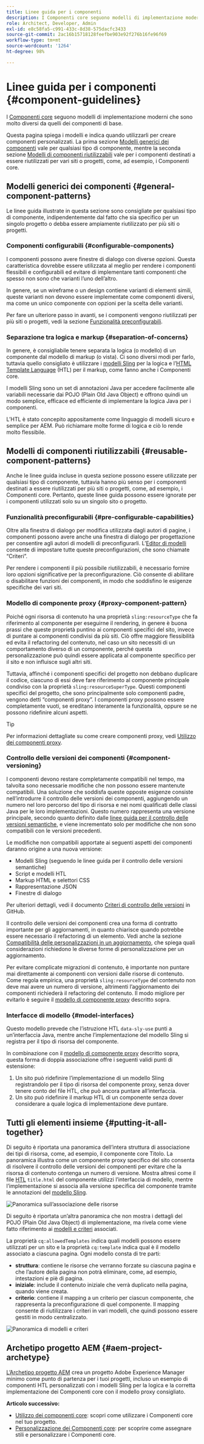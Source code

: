 ```yaml
---
title: Linee guida per i componenti
description: I Componenti core seguono modelli di implementazione moderni che sono molto diversi da quelli dei componenti di base.
role: Architect, Developer, Admin
exl-id: e8c58fa5-c991-433c-8d38-575dacfc3433
source-git-commit: 2ac16b15718128feefbe903e92f276b16fe96f69
workflow-type: tm+mt
source-wordcount: '1264'
ht-degree: 98%

---
```


# Linee guida per i componenti {#component-guidelines}

I [Componenti core](overview.md) seguono modelli di implementazione moderni che sono molto diversi da quelli dei componenti di base.

Questa pagina spiega i modelli e indica quando utilizzarli per creare componenti personalizzati. La prima sezione [Modelli generici dei componenti](#general-component-patterns) vale per qualsiasi tipo di componente, mentre la seconda sezione [Modelli di componenti riutilizzabili](#reusable-component-patterns) vale per i componenti destinati a essere riutilizzati per vari siti o progetti, come, ad esempio, i Componenti core.

## Modelli generici dei componenti {#general-component-patterns}

Le linee guida illustrate in questa sezione sono consigliate per qualsiasi tipo di componente, indipendentemente dal fatto che sia specifico per un singolo progetto o debba essere ampiamente riutilizzato per più siti o progetti.

### Componenti configurabili {#configurable-components}

I componenti possono avere finestre di dialogo con diverse opzioni. Questa caratteristica dovrebbe essere utilizzata al meglio per rendere i componenti flessibili e configurabili ed evitare di implementare tanti componenti che spesso non sono che varianti l’uno dell’altro.

In genere, se un wireframe o un design contiene varianti di elementi simili, queste varianti non devono essere implementate come componenti diversi, ma come un unico componente con opzioni per la scelta delle varianti.

Per fare un ulteriore passo in avanti, se i componenti vengono riutilizzati per più siti o progetti, vedi la sezione [Funzionalità preconfigurabili](#pre-configurable-capabilities).

### Separazione tra logica e markup {#separation-of-concerns}

In genere, è consigliabile tenere separata la logica (o modello) di un componente dal modello di markup (o vista). Ci sono diversi modi per farlo, tuttavia quello consigliato è utilizzare i [modelli Sling](https://sling.apache.org/documentation/bundles/models.html) per la logica e l’[HTML Template Language](https://experienceleague.adobe.com/docs/experience-manager-htl/using/overview.html?lang=it) (HTL) per il markup, come fanno anche i Componenti core.

I modelli Sling sono un set di annotazioni Java per accedere facilmente alle variabili necessarie dai POJO (Plain Old Java Object) e offrono quindi un modo semplice, efficace ed efficiente di implementare la logica Java per i componenti.

L’HTL è stato concepito appositamente come linguaggio di modelli sicuro e semplice per AEM. Può richiamare molte forme di logica e ciò lo rende molto flessibile.

## Modelli di componenti riutilizzabili {#reusable-component-patterns}

Anche le linee guida incluse in questa sezione possono essere utilizzate per qualsiasi tipo di componente, tuttavia hanno più senso per i componenti destinati a essere riutilizzati per più siti o progetti, come, ad esempio, i Componenti core. Pertanto, queste linee guida possono essere ignorate per i componenti utilizzati solo su un singolo sito o progetto.

### Funzionalità preconfigurabili {#pre-configurable-capabilities}

Oltre alla finestra di dialogo per modifica utilizzata dagli autori di pagine, i componenti possono avere anche una finestra di dialogo per progettazione per consentire agli autori di modelli di preconfigurarli. L’[Editor di modelli](https://experienceleague.adobe.com/docs/experience-manager-cloud-service/sites/authoring/features/templates.html) consente di impostare tutte queste preconfigurazioni, che sono chiamate “Criteri”.

Per rendere i componenti il più possibile riutilizzabili, è necessario fornire loro opzioni significative per la preconfigurazione. Ciò consente di abilitare o disabilitare funzioni dei componenti, in modo che soddisfino le esigenze specifiche dei vari siti.

### Modello di componente proxy {#proxy-component-pattern}

Poiché ogni risorsa di contenuto ha una proprietà `sling:resourceType` che fa riferimento al componente per eseguirne il rendering, in genere è buona prassi che queste proprietà puntino ai componenti specifici del sito, invece di puntare ai componenti condivisi da più siti. Ciò offre maggiore flessibilità ed evita il refactoring del contenuto, nel caso un sito necessiti di un comportamento diverso di un componente, perché questa personalizzazione può quindi essere applicata al componente specifico per il sito e non influisce sugli altri siti.

Tuttavia, affinché i componenti specifici del progetto non debbano duplicare il codice, ciascuno di essi deve fare riferimento al componente principale condiviso con la proprietà `sling:resourceSuperType`. Questi componenti specifici del progetto, che sono principalmente solo componenti padre, vengono detti “componenti proxy”. I componenti proxy possono essere completamente vuoti, se ereditano interamente la funzionalità, oppure se ne possono ridefinire alcuni aspetti.

>[!TIP]
>
>Per informazioni dettagliate su come creare componenti proxy, vedi [Utilizzo dei componenti proxy](/help/get-started/using.md#create-proxy-components).

### Controllo delle versioni dei componenti {#component-versioning}

I componenti devono restare completamente compatibili nel tempo, ma talvolta sono necessarie modifiche che non possono essere mantenute compatibili. Una soluzione che soddisfa queste opposte esigenze consiste nell’introdurre il controllo delle versioni dei componenti, aggiungendo un numero nel loro percorso del tipo di risorsa e nei nomi qualificati delle classi Java per le loro implementazioni. Questo numero rappresenta una versione principale, secondo quanto definito dalle [linee guida per il controllo delle versioni semantiche](https://semver.org/), e viene incrementato solo per modifiche che non sono compatibili con le versioni precedenti.

Le modifiche non compatibili apportate ai seguenti aspetti dei componenti daranno origine a una nuova versione:

* Modelli Sling (seguendo le linee guida per il controllo delle versioni semantiche)
* Script e modelli HTL
* Markup HTML e selettori CSS
* Rappresentazione JSON
* Finestre di dialogo

Per ulteriori dettagli, vedi il documento [Criteri di controllo delle versioni](https://github.com/adobe/aem-core-wcm-components/wiki/Versioning-Policies) in GitHub.

Il controllo delle versioni dei componenti crea una forma di contratto importante per gli aggiornamenti, in quanto chiarisce quando potrebbe essere necessario il refactoring di un elemento. Vedi anche la sezione [Compatibilità delle personalizzazioni in un aggiornamento](customizing.md#upgrade-compatibility-of-customizations), che spiega quali considerazioni richiedono le diverse forme di personalizzazione per un aggiornamento.

Per evitare complicate migrazioni di contenuto, è importante non puntare mai direttamente ai componenti con versioni dalle risorse di contenuto. Come regola empirica, una proprietà `sling:resourceType` del contenuto non deve mai avere un numero di versione, altrimenti l’aggiornamento dei componenti richiederà il refactoring del contenuto. Il modo migliore per evitarlo è seguire il [modello di componente proxy](#proxy-component-pattern) descritto sopra.

### Interfacce di modello {#model-interfaces}

Questo modello prevede che l’istruzione HTL `data-sly-use` punti a un’interfaccia Java, mentre anche l’implementazione del modello Sling si registra per il tipo di risorsa del componente.

In combinazione con il [modello di componente proxy](#proxy-component-pattern) descritto sopra, questa forma di doppia associazione offre i seguenti validi punti di estensione:

1. Un sito può ridefinire l’implementazione di un modello Sling registrandolo per il tipo di risorsa del componente proxy, senza dover tenere conto del file HTL, che può ancora puntare all’interfaccia.
1. Un sito può ridefinire il markup HTL di un componente senza dover considerare a quale logica di implementazione deve puntare.

## Tutti gli elementi insieme {#putting-it-all-together}

Di seguito è riportata una panoramica dell’intera struttura di associazione dei tipi di risorsa, come, ad esempio, il componente core Titolo. La panoramica illustra come un componente proxy specifico del sito consenta di risolvere il controllo delle versioni dei componenti per evitare che la risorsa di contenuto contenga un numero di versione. Mostra altresì come il file [HTL](https://experienceleague.adobe.com/docs/experience-manager-htl/using/overview.html) `title.html` del componente utilizzi l’interfaccia di modello, mentre l’implementazione si associa alla versione specifica del componente tramite le annotazioni del [modello Sling](https://sling.apache.org/documentation/bundles/models.html).

![Panoramica sull’associazione delle risorse](/help/assets/chlimage_1-32.png)

Di seguito è riportata un’altra panoramica che non mostra i dettagli del POJO (Plain Old Java Object) di implementazione, ma rivela come viene fatto riferimento ai [modelli e criteri](https://experienceleague.adobe.com/docs/experience-manager-cloud-service/implementing/components-templates/templates.html) associati.

La proprietà `cq:allowedTemplates` indica quali modelli possono essere utilizzati per un sito e la proprietà `cq:template` indica qual è il modello associato a ciascuna pagina. Ogni modello consta di tre parti:

* **struttura**: contiene le risorse che verranno forzate su ciascuna pagina e che l’autore della pagina non potrà eliminare, come, ad esempio, intestazioni e piè di pagina.
* **iniziale**: include il contenuto iniziale che verrà duplicato nella pagina, quando viene creata.
* **criterio**: contiene il mapping a un criterio per ciascun componente, che rappresenta la preconfigurazione di quel componente. Il mapping consente di riutilizzare i criteri in vari modelli, che quindi possono essere gestiti in modo centralizzato.

![Panoramica di modelli e criteri](/help/assets/screen_shot_2018-12-07at093102.png)

## Archetipo progetto AEM {#aem-project-archetype}

[L’Archetipo progetto AEM](/help/developing/archetype/overview.md) crea un progetto Adobe Experience Manager minimo come punto di partenza per i tuoi progetti, incluso un esempio di componenti HTL personalizzati con i modelli Sling per la logica e la corretta implementazione dei Componenti core con il modello proxy consigliato.

**Articolo successivo:**

* [Utilizzo dei componenti core](/help/get-started/using.md): scopri come utilizzare i Componenti core nel tuo progetto.
* [Personalizzazione dei Componenti core](customizing.md): per scoprire come assegnare stili e personalizzare i Componenti core.
